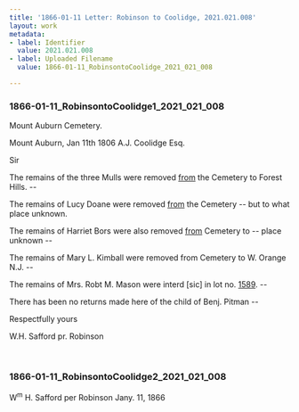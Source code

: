 ```yaml
---
title: '1866-01-11 Letter: Robinson to Coolidge, 2021.021.008'
layout: work
metadata:
- label: Identifier
  value: 2021.021.008
- label: Uploaded Filename
  value: 1866-01-11_RobinsontoCoolidge_2021_021_008

---
```

<div class="pages">
<div id="page-1816942">
<h3><a name="page-1816942">1866-01-11_RobinsontoCoolidge1_2021_021_008</a></h3>
<div class="page-content">
<p>Mount Auburn Cemetery.</p>
<p>Mount Auburn, Jan 11th 1806<span class='line-break'> </span>A.J. Coolidge Esq.</p>
<p>Sir</p>
<p>The remains<span class='line-break'> </span>of the three Mulls were removed <u>from</u><span class='line-break'> </span>the Cemetery to Forest Hills. --</p>
<p>The remains of Lucy Doane were<span class='line-break'> </span>removed <u>from</u> the Cemetery -- but<span class='line-break'> </span>to what place unknown.</p>
<p>The remains of Harriet Bors<span class='line-break'> </span>were also removed <u>from</u> Cemetery<span class='line-break'> </span>to -- place unknown --</p>
<p>The remains of Mary L. Kimball<span class='line-break'> </span>were removed from Cemetery<span class='line-break'> </span>to W. Orange N.J. --</p>
<p>The remains of Mrs. Robt M. Mason<span class='line-break'> </span>were interd [sic] in lot no. <u>1589</u>. --</p>
<p>There has been no returns made<span class='line-break'> </span>here of the child of Benj. Pitman --</p>
<p>Respectfully yours</p>
<p>W.H. Safford<span class='line-break'> </span>pr. Robinson</p>
</div>
</div>
<br />
<div id="page-1816943">
<h3><a name="page-1816943">1866-01-11_RobinsontoCoolidge2_2021_021_008</a></h3>
<div class="page-content">
<p>W<sup>m</sup> H. Safford<span class='line-break'> </span>per Robinson<span class='line-break'> </span>Jany. 11, 1866</p>
</div>
</div>
<br />
</div>
